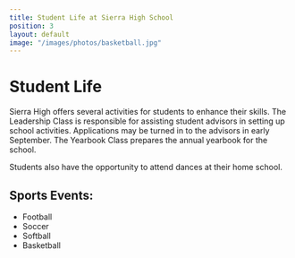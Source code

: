 ```yaml
---
title: Student Life at Sierra High School
position: 3
layout: default
image: "/images/photos/basketball.jpg"
---
```


# Student Life

Sierra High offers several activities for students to enhance their skills. The Leadership Class is responsible for assisting student advisors in setting up school activities. Applications may be turned in to the advisors in early September. The Yearbook Class prepares the annual yearbook for the school.

Students also have the opportunity to attend dances at their home school.

## Sports Events:

* Football
* Soccer
* Softball
* Basketball
